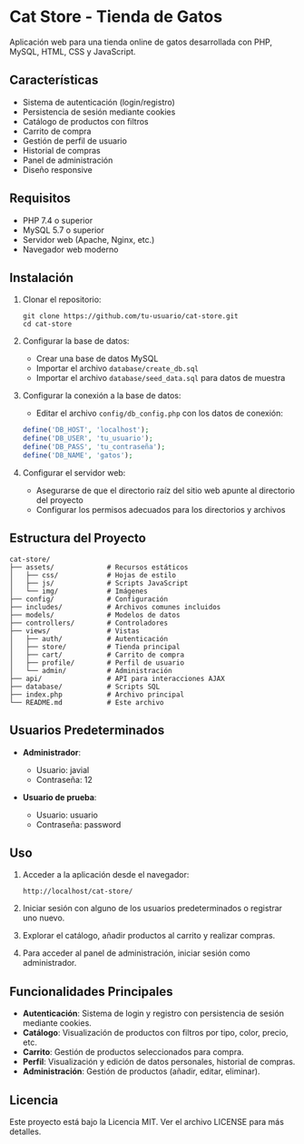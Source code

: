 # Cat Store - Tienda de Gatos

Aplicación web para una tienda online de gatos desarrollada con PHP, MySQL, HTML, CSS y JavaScript.

## Características

- Sistema de autenticación (login/registro)
- Persistencia de sesión mediante cookies
- Catálogo de productos con filtros
- Carrito de compra
- Gestión de perfil de usuario
- Historial de compras
- Panel de administración
- Diseño responsive

## Requisitos

- PHP 7.4 o superior
- MySQL 5.7 o superior
- Servidor web (Apache, Nginx, etc.)
- Navegador web moderno

## Instalación

1. Clonar el repositorio:
   ```
   git clone https://github.com/tu-usuario/cat-store.git
   cd cat-store
   ```

2. Configurar la base de datos:
   - Crear una base de datos MySQL
   - Importar el archivo `database/create_db.sql`
   - Importar el archivo `database/seed_data.sql` para datos de muestra

3. Configurar la conexión a la base de datos:
   - Editar el archivo `config/db_config.php` con los datos de conexión:
   ```php
   define('DB_HOST', 'localhost');
   define('DB_USER', 'tu_usuario');
   define('DB_PASS', 'tu_contraseña');
   define('DB_NAME', 'gatos');
   ```

4. Configurar el servidor web:
   - Asegurarse de que el directorio raíz del sitio web apunte al directorio del proyecto
   - Configurar los permisos adecuados para los directorios y archivos

## Estructura del Proyecto

```
cat-store/
├── assets/             # Recursos estáticos
│   ├── css/            # Hojas de estilo
│   ├── js/             # Scripts JavaScript
│   └── img/            # Imágenes
├── config/             # Configuración
├── includes/           # Archivos comunes incluidos
├── models/             # Modelos de datos
├── controllers/        # Controladores
├── views/              # Vistas
│   ├── auth/           # Autenticación
│   ├── store/          # Tienda principal
│   ├── cart/           # Carrito de compra
│   ├── profile/        # Perfil de usuario
│   └── admin/          # Administración
├── api/                # API para interacciones AJAX
├── database/           # Scripts SQL
├── index.php           # Archivo principal
└── README.md           # Este archivo
```

## Usuarios Predeterminados

- **Administrador**:
  - Usuario: javial
  - Contraseña: 12

- **Usuario de prueba**:
  - Usuario: usuario
  - Contraseña: password

## Uso

1. Acceder a la aplicación desde el navegador:
   ```
   http://localhost/cat-store/
   ```

2. Iniciar sesión con alguno de los usuarios predeterminados o registrar uno nuevo.

3. Explorar el catálogo, añadir productos al carrito y realizar compras.

4. Para acceder al panel de administración, iniciar sesión como administrador.

## Funcionalidades Principales

- **Autenticación**: Sistema de login y registro con persistencia de sesión mediante cookies.
- **Catálogo**: Visualización de productos con filtros por tipo, color, precio, etc.
- **Carrito**: Gestión de productos seleccionados para compra.
- **Perfil**: Visualización y edición de datos personales, historial de compras.
- **Administración**: Gestión de productos (añadir, editar, eliminar).

## Licencia

Este proyecto está bajo la Licencia MIT. Ver el archivo LICENSE para más detalles. 